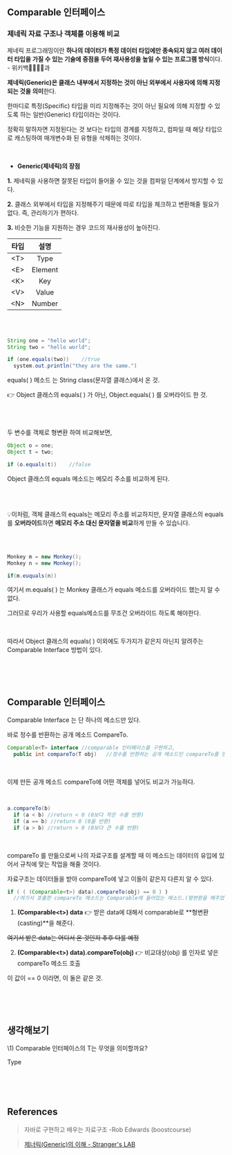 ## Comparable 인터페이스

###   제네릭 자료 구조나 객체를 이용해 비교

 제네릭 프로그래밍이란 **하나의 데이터가 특정 데이터 타입에만 종속되지 않고 여러 데이터 타입을 가질 수 있는 기술에 중점을 두어 재사용성을 높일 수 있는 프로그램 방식**이다. - 위키백과

**제네릭(Generic)은 클래스 내부에서 지정하는 것이 아닌 외부에서 사용자에 의해 지정되는 것을 의미**한다. 

한마디로 특정(Specific) 타입을 미리 지정해주는 것이 아닌 필요에 의해 지정할 수 있도록 하는 일반(Generic) 타입이라는 것이다.

정확히 말하자면 지정된다는 것 보다는 타입의 경계를 지정하고, 컴파일 때 해당 타입으로 캐스팅하여 매개변수화 된 유형을 삭제하는 것이다.

<br>

- **Generic(제네릭)의 장점**

**1.** 제네릭을 사용하면 잘못된 타입이 들어올 수 있는 것을 컴파일 단계에서 방지할 수 있다.

**2.** 클래스 외부에서 타입을 지정해주기 때문에 따로 타입을 체크하고 변환해줄 필요가 없다. 즉, 관리하기가 편하다.

**3.** 비슷한 기능을 지원하는 경우 코드의 재사용성이 높아진다.

| 타입 |  설명   |
| :--: | :-----: |
| \<T> |  Type   |
| \<E> | Element |
| \<K> |   Key   |
| \<V> |  Value  |
| \<N> | Number  |

<br>

<br>

```java
String one = "hello world";
String two = "hello world";

if (one.equals(two))	//true
  system.out.println("they are the same.")
```

equals( ) 메소드 는 String class(문자열 클래스)에서 온 것.

👉 Object 클래스의 equals( ) 가 아닌, Object.equals( ) 를 오버라이드 한 것. 

<br>

<br>

두 변수를 객체로 형변환 하여 비교해보면,

```java
Object o = one;
Object t = two;

if (o.equals(t))	//false
```

Object 클래스의 equals 메소드는 메모리 주소를 비교하게 된다.

<br>

<br>

💡이처럼, 객체 클래스의 equals는 메모리 주소를 비교하지만, 문자열 클래스의 equals를 **오버라이드**하면 **메모리 주소 대신 문자열을 비교**하게 만들 수 있습니다.

<br>

<br>

```java
Monkey m = new Monkey();
Monkey n = new Monkey();

if(m.euquals(n))
```

여기서 m.equals( ) 는 Monkey 클래스가 equals 메소드를 오버라이드 했는지 알 수 없다.

그러므로 우리가 사용할 equals메소드를 무조건 오버라이드 하도록 해야한다.

<br>

따라서 Object 클래스의 equals( ) 이외에도 두가지가 같은지 아닌지 알려주는 Comparable Interface 방법이 있다.

<br>

<br>

<br>

## Comparable 인터페이스

Comparable Interface 는 단 하나의 메소드만 있다.

바로 정수를 반환하는 공개 메소드 CompareTo.

```java
Comparable<T> interface	//comparable 인터페이스를 구현하고,
  public int compareTo(T obj)	//정수를 반환하는 공개 메소드인 compareTo를 만든다
```

<br>

이제 만든 공개 메소드 compareTo에 어떤 객체를 넣어도 비교가 가능하다.

<br>

```java
a.compareTo(b)
  if (a < b) //return < 0 (0보다 작은 수를 반환)
  if (a == b) //return 0 (0을 반환)
  if (a > b) //return > 0 (0보다 큰 수를 반환)
```

<br>

compareTo 를 만듦으로써 나의 자료구조를 설계할 때 이 메소드는 데이터의 유입에 있어서 규칙에 맞는 작업을 해줄 것이다.



자료구조는 데이터들을 받아 compareTo에 넣고 이들이 같은지 다른지 알 수 있다.

```java
if ( ( (Comparable<t>) data).compareTo(obj) == 0 ) )
  //여기서 호출한 compareTo 메소드는 Comparable에 들어있는 메소드.(형변환을 해주었기 때문)
```

1. **(Comparable\<t>) data** 👉 받은 data에 대해서 comparable로 **형변환(casting)**을 해준다.

~~여기서 받은 data는 어디서 온 것인지 추후 다룰 예정~~

2. **(Comparable\<t>) data).compareTo(obj)** 👉 비교대상(obj) 를 인자로 넣은 compareTo 메소드 호출

이 값이 == 0 이라면, 이 둘은 같은 것.

<br>

<br>

<br>

## 생각해보기

\1) Comparable 인터페이스의 T는 무엇을 의미할까요?

Type

<br>

<br>

<br>

## References

> 자바로 구현하고 배우는 자료구조 -Rob Edwards (boostcourse) 

>[제너릭(Generic)의 이해 - Stranger's LAB](https://st-lab.tistory.com/153)
